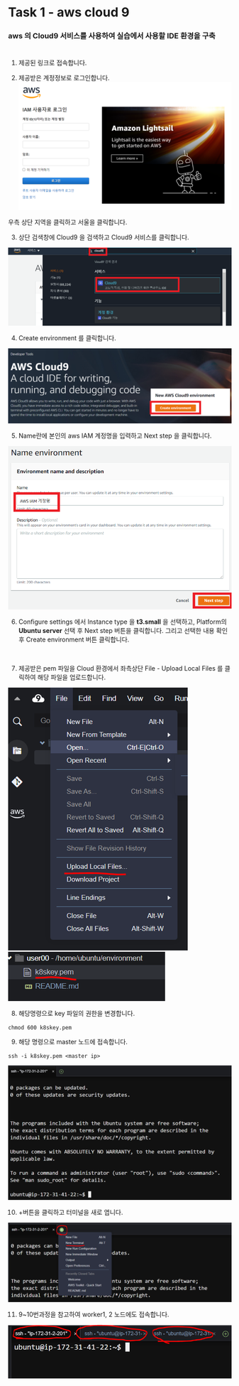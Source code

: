 # Task 1 - aws cloud 9  

### aws 의 Cloud9 서비스를 사용하여 실습에서 사용할 IDE 환경을 구축  
#
1. 제공된 링크로 접속합니다.


2. 제공받은 계정정보로 로그인합니다.
![](./img/1-aws-login.png)

우측 상단 지역을 클릭하고 서울을 클릭합니다.

3. 상단 검색창에 Cloud9 을 검색하고 Cloud9 서비스를 클릭합니다.

![](./img/1-aws-cloud9.png)

4. Create environment 를 클릭합니다.

![](./img/1-aws-cloud9-create.png)

5. Name란에 본인의 aws IAM 계정명을 입력하고 Next step 을 클릭합니다.

![](./img/1-aws-cloud9-username.png)

6. Configure settings 에서 Instance type 을 **t3.small** 을 선택하고, Platform의 **Ubuntu server** 선택 후 Next step 버튼을 클릭합니다.
그리고 선택한 내용 확인 후 Create environment 버튼 클릭합니다.

<br/>

7. 제공받은 pem 파일을 Cloud 환경에서 좌측상단 File - Upload Local Files 를 클릭하여 해당 파일을 업로드합니다.

![](./img/1-aws-cloud9-uploadfile.png)
![](./img/1-aws-cloud9-key.png)

8. 해당명령으로 key 파일의 권한을 변경합니다.

```
chmod 600 k8skey.pem
```

9. 해당 명령으로 master 노드에 접속합니다.
```
ssh -i k8skey.pem <master ip>
```
![](./img/1-ssh-master.png)

10. +버튼을 클릭하고 터미널을 새로 엽니다.

![](./img/1-new-terminal.png)

11. 9~10번과정을 참고하여 worker1, 2 노드에도 접속합니다.

![](./img/1-ssh-worker.png)
